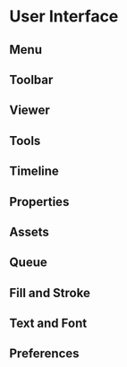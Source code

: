 # User Interface

## Menu

## Toolbar

## Viewer

## Tools

## Timeline

## Properties

## Assets

## Queue

## Fill and Stroke

## Text and Font

## Preferences
